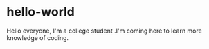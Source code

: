 # hello-world

Hello everyone, I'm a college student .I'm coming here to learn more knowledge of coding.
